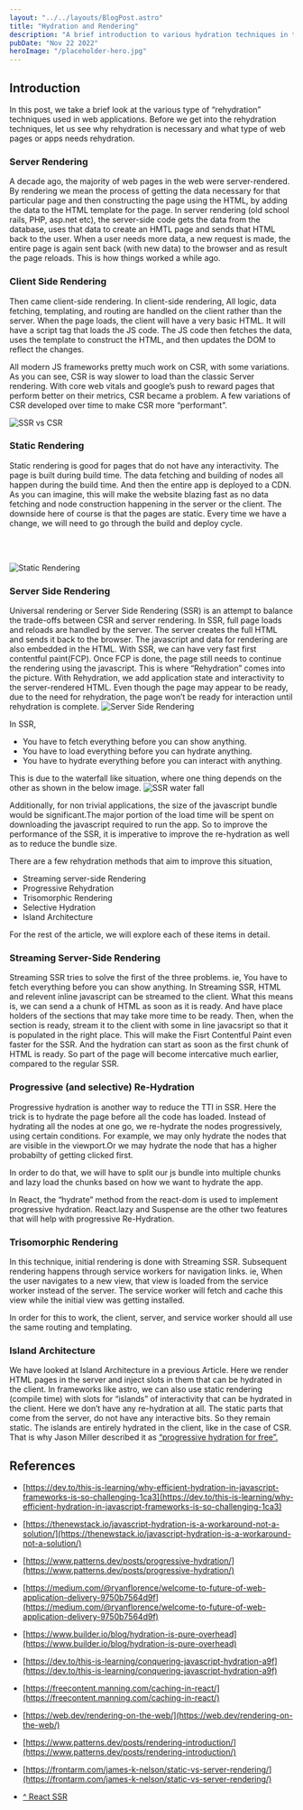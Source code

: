 ```yaml
---
layout: "../../layouts/BlogPost.astro"
title: "Hydration and Rendering"
description: "A brief introduction to various hydration techniques in the web."
pubDate: "Nov 22 2022"
heroImage: "/placeholder-hero.jpg"
---
```


## Introduction

In this post, we take a brief look at the various type of “rehydration” techniques used in web applications. Before we get into the rehydration techniques, let us see why rehydration is necessary and what type of web pages or apps needs rehydration.

### Server Rendering

A decade ago, the majority of web pages in the web were server-rendered. By rendering we mean the process of getting the data necessary for that particular page and then constructing the page using the HTML, by adding the data to the HTML template for the page. In server rendering (old school rails, PHP, asp.net etc), the server-side code gets the data from the database, uses that data to create an HMTL page and sends that HTML back to the user. When a user needs more data, a new request is made, the entire page is again sent back (with new data) to the browser and as result the page reloads. This is how things worked a while ago.

### Client Side Rendering

Then came client-side rendering. In client-side rendering, All logic, data fetching, templating, and routing are handled on the client rather than the server. When the page loads, the client will have a very basic HTML. It will have a script tag that loads the JS code. The JS code then fetches the data, uses the template to construct the HTML, and then updates the DOM to reflect the changes.

All modern JS frameworks pretty much work on CSR, with some variations. As you can see, CSR is way slower to load than the classic Server rendering. With core web vitals and google’s push to reward pages that perform better on their metrics, CSR became a problem. A few variations of CSR developed over time to make CSR more “performant”.

<img src="/hydration-1.png" alt="SSR vs CSR" />

### Static Rendering

Static rendering is good for pages that do not have any interactivity. The page is built during build time. The data fetching and building of nodes all happen during the build time. And then the entire app is deployed to a CDN. As you can imagine, this will make the website blazing fast as no data fetching and node construction happening in the server or the client.
The downside here of course is that the pages are static. Every time we have a change, we will need to go through the build and deploy cycle.

<br></br>

<img src="/static-rendering.png" alt="Static Rendering"></img>

### Server Side Rendering

Universal rendering or Server Side Rendering (SSR) is an attempt to balance the trade-offs between CSR and server rendering. In SSR, full page loads and reloads are handled by the server. The server creates the full HTML and sends it back to the browser. The javascript and data for rendering are also embedded in the HTML. With SSR, we can have very fast first contentful paint(FCP). Once FCP is done, the page still needs to continue the rendering using the javascript. This is where “Rehydration” comes into the picture. With Rehydration, we add application state and interactivity to the server-rendered HTML. Even though the page may appear to be ready, due to the need for rehydration, the page won’t be ready for interaction until rehydration is complete.
<img src="/ssr.png" alt="Server Side Rendering"></img>

In SSR,

- You have to fetch everything before you can show anything.
- You have to load everything before you can hydrate anything.
- You have to hydrate everything before you can interact with anything.

This is due to the waterfall like situation, where one thing depends on the other as shown in the below image.
<img src="/ssr-waterfall.png" alt="SSR water fall"></img>

Additionally, for non trivial applications, the size of the javascript bundle would be significant.The major portion of the load time will be spent on downloading the javascript required to run the app. So to improve the performance of the SSR, it is imperative to improve the re-hydration as well as to reduce the bundle size.

There are a few rehydration methods that aim to improve this situation,

- Streaming server-side Rendering
- Progressive Rehydration
- Trisomorphic Rendering
- Selective Hydration
- Island Architecture

For the rest of the article, we will explore each of these items in detail.

### Streaming Server-Side Rendering

Streaming SSR tries to solve the first of the three problems. ie, You have to fetch everything before you can show anything. In Streaming SSR, HTML and relevent inline javascript can be streamed to the client. What this means is, we can send a a chunk of HTML as soon as it is ready. And have place holders of the sections that may take more time to be ready. Then, when the section is ready, stream it to the client with some in line javacsript so that it is populated in the right place.
This will make the Fisrt Contentful Paint even faster for the SSR. And the hydration can start as soon as the first chunk of HTML is ready. So part of the page will become intercative much earlier, compared to the regular SSR.

### Progressive (and selective) Re-Hydration

Progressive hydration is another way to reduce the TTI in SSR. Here the trick is to hydrate the page before all the code has loaded. Instead of hydrating all the nodes at one go, we re-hydrate the nodes progressively, using certain conditions. For example, we may only hydrate the nodes that are visible in the viewport.Or we may hydrate the node that has a higher probabilty of getting clicked first.

In order to do that, we will have to split our js bundle into multiple chunks and lazy load the chunks based on how we want to hydrate the app.

In React, the “hydrate” method from the react-dom is used to implement progressive hydration. React.lazy and Suspense are the other two features that will help with progressive Re-Hydration.

### Trisomorphic Rendering

In this technique, initial rendering is done with Streaming SSR. Subsequent rendering happens through service workers for navigation links. ie, When the user navigates to a new view, that view is loaded from the service worker instead of the server. The service worker will fetch and cache this view while the initial view was getting installed.

In order for this to work, the client, server, and service worker should all use the same routing and templating.

### Island Architecture

We have looked at Island Architecture in a previous Article. Here we render HTML pages in the server and inject slots in them that can be hydrated in the client. In frameworks like astro, we can also use static rendering (compile time) with slots for “islands” of interactivity that can be hydrated in the client. Here we don’t have any re-hydration at all. The static parts that come from the server, do not have any interactive bits. So they remain static. The islands are entirely hydrated in the client, like in the case of CSR. That is why Jason Miller described it as <a href="https://jasonformat.com/islands-architecture/#:~:text=The%20general%20idea%20of%20an,output%20from%20their%20corresponding%20widget." target="_blank">“progressive hydration for free”.</a>

## References

- [https://dev.to/this-is-learning/why-efficient-hydration-in-javascript-frameworks-is-so-challenging-1ca3](https://dev.to/this-is-learning/why-efficient-hydration-in-javascript-frameworks-is-so-challenging-1ca3)

- [https://thenewstack.io/javascript-hydration-is-a-workaround-not-a-solution/](https://thenewstack.io/javascript-hydration-is-a-workaround-not-a-solution/)

- [https://www.patterns.dev/posts/progressive-hydration/](https://www.patterns.dev/posts/progressive-hydration/)

- [https://medium.com/@ryanflorence/welcome-to-future-of-web-application-delivery-9750b7564d9f](https://medium.com/@ryanflorence/welcome-to-future-of-web-application-delivery-9750b7564d9f)

- [https://www.builder.io/blog/hydration-is-pure-overhead](https://www.builder.io/blog/hydration-is-pure-overhead)

- [https://dev.to/this-is-learning/conquering-javascript-hydration-a9f](https://dev.to/this-is-learning/conquering-javascript-hydration-a9f)

- [https://freecontent.manning.com/caching-in-react/](https://freecontent.manning.com/caching-in-react/)

- [https://web.dev/rendering-on-the-web/](https://web.dev/rendering-on-the-web/)

- [https://www.patterns.dev/posts/rendering-introduction/](https://www.patterns.dev/posts/rendering-introduction/)

- [https://frontarm.com/james-k-nelson/static-vs-server-rendering/](https://frontarm.com/james-k-nelson/static-vs-server-rendering/)

- [^ React SSR](https://github.com/reactwg/react-18/discussions/37)
